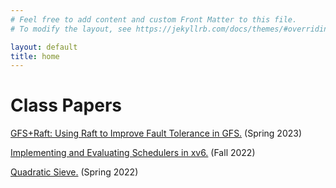 ```yaml
---
# Feel free to add content and custom Front Matter to this file.
# To modify the layout, see https://jekyllrb.com/docs/themes/#overriding-theme-defaults

layout: default
title: home
---
```


# Class Papers
<a href="papers/raftgfs.pdf" target="_blank">GFS+Raft: Using Raft to Improve Fault Tolerance in GFS.</a> (Spring 2023)

<a href="papers/scheduler.pdf" target="_blank">Implementing and Evaluating Schedulers in xv6.</a> (Fall 2022)

<a href="papers/sieve.pdf" target="_blank">Quadratic Sieve.</a> (Spring 2022)
